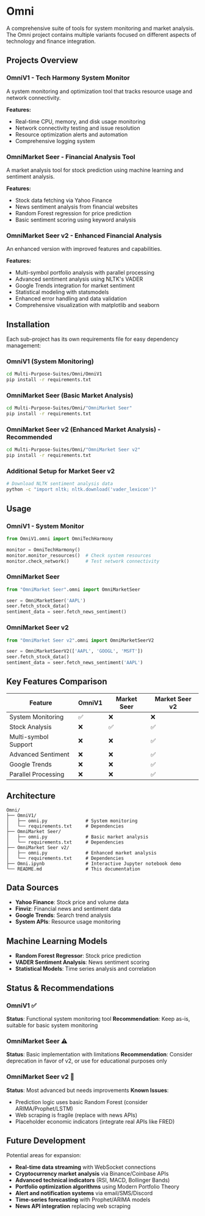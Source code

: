 # Omni

A comprehensive suite of tools for system monitoring and market analysis. The Omni project contains multiple variants focused on different aspects of technology and finance integration.

## Projects Overview

### OmniV1 - Tech Harmony System Monitor
A system monitoring and optimization tool that tracks resource usage and network connectivity.

**Features:**
- Real-time CPU, memory, and disk usage monitoring
- Network connectivity testing and issue resolution
- Resource optimization alerts and automation
- Comprehensive logging system

### OmniMarket Seer - Financial Analysis Tool
A market analysis tool for stock prediction using machine learning and sentiment analysis.

**Features:**
- Stock data fetching via Yahoo Finance
- News sentiment analysis from financial websites
- Random Forest regression for price prediction
- Basic sentiment scoring using keyword analysis

### OmniMarket Seer v2 - Enhanced Financial Analysis
An enhanced version with improved features and capabilities.

**Features:**
- Multi-symbol portfolio analysis with parallel processing
- Advanced sentiment analysis using NLTK's VADER
- Google Trends integration for market sentiment
- Statistical modeling with statsmodels
- Enhanced error handling and data validation
- Comprehensive visualization with matplotlib and seaborn

## Installation

Each sub-project has its own requirements file for easy dependency management:

### OmniV1 (System Monitoring)
```bash
cd Multi-Purpose-Suites/Omni/OmniV1
pip install -r requirements.txt
```

### OmniMarket Seer (Basic Market Analysis)
```bash
cd Multi-Purpose-Suites/Omni/"OmniMarket Seer"
pip install -r requirements.txt
```

### OmniMarket Seer v2 (Enhanced Market Analysis) - **Recommended**
```bash
cd Multi-Purpose-Suites/Omni/"OmniMarket Seer v2"
pip install -r requirements.txt
```

### Additional Setup for Market Seer v2
```bash
# Download NLTK sentiment analysis data
python -c "import nltk; nltk.download('vader_lexicon')"
```

## Usage

### OmniV1 - System Monitor
```python
from OmniV1.omni import OmniTechHarmony

monitor = OmniTechHarmony()
monitor.monitor_resources()  # Check system resources
monitor.check_network()      # Test network connectivity
```

### OmniMarket Seer
```python
from "OmniMarket Seer".omni import OmniMarketSeer

seer = OmniMarketSeer('AAPL')
seer.fetch_stock_data()
sentiment_data = seer.fetch_news_sentiment()
```

### OmniMarket Seer v2
```python
from "OmniMarket Seer v2".omni import OmniMarketSeerV2

seer = OmniMarketSeerV2(['AAPL', 'GOOGL', 'MSFT'])
seer.fetch_stock_data()
sentiment_data = seer.fetch_news_sentiment('AAPL')
```

## Key Features Comparison

| Feature | OmniV1 | Market Seer | Market Seer v2 |
|---------|---------|-------------|----------------|
| System Monitoring | ✅ | ❌ | ❌ |
| Stock Analysis | ❌ | ✅ | ✅ |
| Multi-symbol Support | ❌ | ❌ | ✅ |
| Advanced Sentiment | ❌ | ❌ | ✅ |
| Google Trends | ❌ | ❌ | ✅ |
| Parallel Processing | ❌ | ❌ | ✅ |

## Architecture

```
Omni/
├── OmniV1/
│   ├── omni.py              # System monitoring
│   └── requirements.txt     # Dependencies
├── OmniMarket Seer/
│   ├── omni.py              # Basic market analysis
│   └── requirements.txt     # Dependencies
├── OmniMarket Seer v2/
│   ├── omni.py              # Enhanced market analysis
│   └── requirements.txt     # Dependencies
├── Omni.ipynb               # Interactive Jupyter notebook demo
└── README.md                # This documentation
```

## Data Sources

- **Yahoo Finance**: Stock price and volume data
- **Finviz**: Financial news and sentiment data
- **Google Trends**: Search trend analysis
- **System APIs**: Resource usage monitoring

## Machine Learning Models

- **Random Forest Regressor**: Stock price prediction
- **VADER Sentiment Analysis**: News sentiment scoring
- **Statistical Models**: Time series analysis and correlation

## Status & Recommendations

### OmniV1 ✅
**Status**: Functional system monitoring tool
**Recommendation**: Keep as-is, suitable for basic system monitoring

### OmniMarket Seer ⚠️
**Status**: Basic implementation with limitations
**Recommendation**: Consider deprecation in favor of v2, or use for educational purposes only

### OmniMarket Seer v2 🚧
**Status**: Most advanced but needs improvements
**Known Issues**:
- Prediction logic uses basic Random Forest (consider ARIMA/Prophet/LSTM)
- Web scraping is fragile (replace with news APIs)
- Placeholder economic indicators (integrate real APIs like FRED)

## Future Development

Potential areas for expansion:
- **Real-time data streaming** with WebSocket connections
- **Cryptocurrency market analysis** via Binance/Coinbase APIs
- **Advanced technical indicators** (RSI, MACD, Bollinger Bands)
- **Portfolio optimization algorithms** using Modern Portfolio Theory
- **Alert and notification systems** via email/SMS/Discord
- **Time-series forecasting** with Prophet/ARIMA models
- **News API integration** replacing web scraping